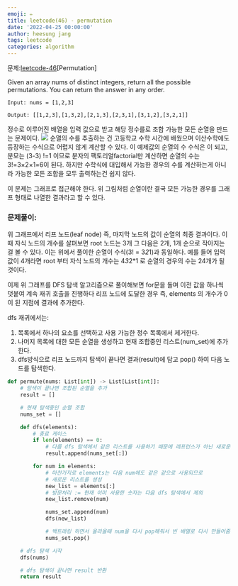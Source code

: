```yaml
---
emoji: ✏️
title: leetcode(46) - permutation
date: '2022-04-25 00:00:00'
author: heesung jang
tags: leetcode
categories: algorithm
---
```


문제:[leetcode-46](https://leetcode.com/problems/permutations/submissions/)[Permutation]

Given an array nums of distinct integers, return all the possible permutations. You can return the answer in any order.

```
Input: nums = [1,2,3]

Output: [[1,2,3],[1,3,2],[2,1,3],[2,3,1],[3,1,2],[3,2,1]]
```

정수로 이루어진 배열을 입력 값으로 받고 해당 정수를로 조합 가능한 모든 순열을 만드는 문제이다.
![](https://velog.velcdn.com/images/heesungj7/post/206e43bc-0002-4baa-a151-699287a7c7c6/image.png)
순열의 수를 추출하는 건 고등학교 수학 시간에 배웠으며 이산수학에도 등장하는 수식으로 어렵지 않게 계산할 수 있다. 이 예제값의 순열의 수 수식은 이 되고, 분모는 (3-3) !=1 이므로 분자의 팩토리얼factorial만 계산하면 순열의 수는 3!=3×2×1=6이 된다. 하지만 수학식에 대입해서 가능한 경우의 수를 계산하는게 아니라 가능한 모든 조합을 모두 출력하는건 쉽지 않다.

이 문제는 그래프로 접근해야 한다. 위 그림처럼 순열이란 결국 모든 가능한 경우를 그래프 형태로 나열한 결과라고 할 수 있다.

### 문제풀이:

위 그래프에서 리프 노드(leaf node) 즉, 마지막 노드의 값이 순열의 최종 결과이다. 이때 자식 노드의 개수를 살펴보면 root 노드는 3개 그 다음은 2개, 1개 순으로 작아지는 걸 볼 수 있다. 이는 위에서 풀이한 순열이 수식(3! = 3*2*1)과 동일하다. 예를 들어 입력값이 4개라면 root 부터 자식 노드의 개수는 4*3*2\*1 로 순열의 경우의 수는 24개가 될 것이다.

이제 위 그래프를 DFS 탐색 알고리즘으로 풀이해보면 for문을 돌며 이전 값을 하나씩 덧붙여 계속 재귀 호출을 진행하다 리프 노드에 도달한 경우 즉, elements 의 개수가 0이 된 지점에 결과에 추가한다.

dfs 재귀에서는:

1. 목록에서 하나의 요소를 선택하고 사용 가능한 정수 목록에서 제거한다.
2. 나머지 목록에 대한 모든 순열을 생성하고 현재 조합중인 리스트(num_set)에 추가한다.
3. dfs방식으로 리프 노드까지 탐색이 끝나면 결과(result)에 담고 pop() 하여 다음 노드를 탐색한다.

```python
def permute(nums: List[int]) -> List[List[int]]:
    # 탐색이 끝나면 조합된 순열을 추가
    result = []

    # 현재 탐색중인 순열 조합
    nums_set = []

    def dfs(elements):
        # 종료 케이스
        if len(elements) == 0:
            # 다름 dfs 탐색에서 같은 리스트를 사용하기 때문에 레프런스가 아닌 새로운 배열을 추가
            result.append(nums_set[:])

        for num in elements:
            # 마찬가지로 elements는 다음 num에도 같은 같으로 사용되므로
            # 새로운 리스트를 생성
            new_list = elements[:]
            # 방문처리 := 현재 이미 사용한 숫자는 다음 dfs 탐색에서 제외
            new_list.remove(num)

            nums_set.append(num)
            dfs(new_list)

            # 백트래킹 하면서 올라올때 num을 다시 pop해줘서 빈 배열로 다시 만들어줌
            nums_set.pop()

    # dfs 탐색 시작
    dfs(nums)

    # dfs 탐색이 끝나면 result 반환
    return result
```

```toc

```
